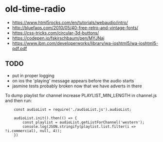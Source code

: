 # old-time-radio

* https://www.html5rocks.com/en/tutorials/webaudio/intro/
* http://bluefaqs.com/2010/05/40-free-retro-and-vintage-fonts/
* https://css-tricks.com/circular-3d-buttons/
* https://codepen.io/fskirschbaum/pen/MYJNaj
* https://www.ibm.com/developerworks/library/wa-ioshtml5/wa-ioshtml5-pdf.pdf

## TODO
* put in proper logging
* on ios the 'playing' message appears before the audio starts
* jasmine tests probably broken now that we have adverts in there


To dump playlist for channel increase PLAYLIST_MIN_LENGTH in channel.js and then run:
```
    const audioList = require('./audioList.js').audioList;
    
    audioList.init().then(() => {
        const playlist = audioList.getListForChannel('western');
        console.log(JSON.stringify(playlist.list.filter(i => !i.commercial), null, 4));
    })
```